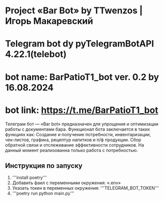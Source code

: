 # Project «Bar Bot» by TTwenzos | Игорь Макаревский

# Telegram bot dy pyTelegramBotAPI 4.22.1(telebot)

# bot name: BarPatioT1_bot ver. 0.2 by 16.08.2024

# bot link: https://t.me/BarPatioT1_bot

Телеграм бот — «Bar bot» предназначен для упрощения и оптимизации работы с документами бара.
Функционал бота заключается в таких функциях как: Создание и получение потребности, инвентаризации, чек-листов, графика,
рецептур напитков и п/ф продукции. Сбор обратной связи и отслеживание эффективности сотрудников.
На данный момент реализованна только работа с потребностью.

## Инструкция по запуску

1. '''install poetry'''
2. Добавить фаил с переменными окружения: «.env»
3. Указать токен в переменных окружения: '''TELEGRAM_BOT_TOKEN'''
4. '''poetry run python main.py'''
